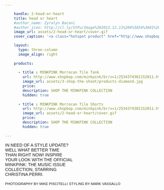 ```yaml
---

    handle: 2-head-or-heart
    title: head or heart
    #author_name: Zyralyn Bacani
    #author_icon: http://cl.ly/StPu/Image%202013.12.11%204%3A54%3A01%20pm.png
    image_url: assets/2-head-or-heart/cover.gif
    cover_caption: '<a class="hotspot product" href="http://www.shopbop.com/minkpink/br/v=1/2534374302152011.htm#1">MINKPINK Morrocan Tile Tank and Morrocan Tile Short</a>'

    layout:
      type: three-column
      image_align: right
    
    products:
  
      - title : MINKPINK Morrocan Tile Tank 
        url: http://www.shopbop.com/minkpink/br/v=1/2534374302152011.htm#1
        image_url: assets/3-shop-the-shoot/products-diamond.jpg
        price: 
        description: SHOP THE MINKPINK COLLECTION
        hidden: true
        
      - title : MINKPINK Morrocan Tile Shorts 
        url: http://www.shopbop.com/minkpink/br/v=1/2534374302152011.htm#2
        image_url: assets/2-head-or-heart/cover.gif
        price: 
        description: SHOP THE MINKPINK COLLECTION
        hidden: true
        
---
```

<style>
  h1.title {
    background: url(assets/2-head-or-heart/cover-heading.svg) no-repeat;
    background-size: contain;
    color: transparent;
    height: 220px;
  }

  p { font-family: "Trebuchet MS", Helvetica, sans-serif}
  big { font-size: 120% }
  p > span { font-style: normal; }

  #header-image {
    position: relative;
    margin-left: -93px;
    max-width: initial;
    width: 310px;
  }

  @media only screen and (min-width: 768px) {
    article.page[data-page="2-head-or-heart"] header .title {
      position: absolute;
      top: 0;
      left: 0;
      margin-top: 40px;
      margin-left: 24px;

      height: 50%;
    }

    article.page[data-page="2-head-or-heart"] .body {
      position: relative;
      top: 60%;
    }
  }
</style>

<span><bold>IN NEED OF A STYLE UPDATE?     
  WELL WHAT BETTER TIME     
  THAN RIGHT NOW! INSPIRE      
  YOUR LOOK WITH THE OFFICIAL     
  MINKPINK: THE MUSIC ISSUE    
  COLLECTION, STARRING    
  CHRISTINA PERRI.</bold></span>

<small>PHOTOGRAPHY BY MIKE PISCITELLI</small>
<small>STYLING BY MARK VASSALLO</small>
